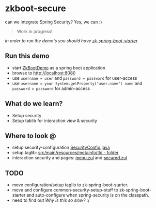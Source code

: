 # zkboot-secure
can we integrate Spring Security? Yes, we can :)

> Work in progress! 

_in order to run the demo's you should have [zk-spring-boot-starter](https://github.com/dirkdeyne/zk-spring-boot-starter/tree/master/zk-spring-boot-starter)_

## Run this demo
* start [ZkBootDemo](https://github.com/dirkdeyne/zk-spring-boot-starter/blob/master/zk-spring-boot-demos/zkboot-secure/src/main/java/be/enyed/zkboot/ZkBootDemo.java) as a spring boot application.
* browse to [http://localhost:8080](http://localhost:8080)
* use ``username = user`` and ``password = password`` for user-access
* use ``username = your System.getProperty("user.name") name`` and ``password = password`` for admin-access

## What do we learn?
* Setup security 
* Setup tablib for interaction view & security

## Where to look @
* setup security-configuration [SecurityConfig.java](https://github.com/dirkdeyne/zk-spring-boot-starter/blob/master/zk-spring-boot-demos/zkboot-secure/src/main/java/be/enyed/zkboot/security/SecurityConfig.java)
* setup taglib: [src/main/resources/metainfo/tld - folder](https://github.com/dirkdeyne/zk-spring-boot-starter/blob/master/zk-spring-boot-demos/zkboot-secure/src/main/resources/metainfo/tld)
* interaction security and pages: [menu.zul](https://github.com/dirkdeyne/zk-spring-boot-starter/blob/master/zk-spring-boot-demos/zkboot-secure/src/main/resources/web/common/menu.zul) and  [secured.zul](https://github.com/dirkdeyne/zk-spring-boot-starter/blob/master/zk-spring-boot-demos/zkboot-secure/src/main/resources/web/secured.zul)

## TODO
* move configuration/setup taglib to zk-spring-boot-starter.
* move and configure common-security-setup-stuff to zk-spring-boot-starter and auto-configure when spring-security is on the classpath.
* need to find out _Why is this so slow? :(_ 